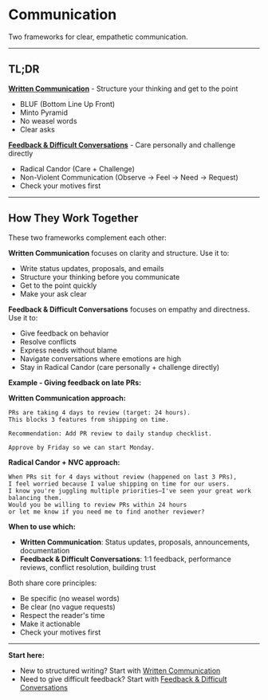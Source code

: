 # Communication

Two frameworks for clear, empathetic communication.

---

## TL;DR

**[Written Communication](/communication/written-communication)** - Structure your thinking and get to the point
- BLUF (Bottom Line Up Front)
- Minto Pyramid
- No weasel words
- Clear asks

**[Feedback & Difficult Conversations](/communication/feedback-and-difficult-conversations)** - Care personally and challenge directly
- Radical Candor (Care + Challenge)
- Non-Violent Communication (Observe → Feel → Need → Request)
- Check your motives first

---

## How They Work Together

These two frameworks complement each other:

**Written Communication** focuses on clarity and structure. Use it to:
- Write status updates, proposals, and emails
- Structure your thinking before you communicate
- Get to the point quickly
- Make your ask clear

**Feedback & Difficult Conversations** focuses on empathy and directness. Use it to:
- Give feedback on behavior
- Resolve conflicts
- Express needs without blame
- Navigate conversations where emotions are high
- Stay in Radical Candor (care personally + challenge directly)

**Example - Giving feedback on late PRs:**

**Written Communication approach:**
```
PRs are taking 4 days to review (target: 24 hours).
This blocks 3 features from shipping on time.

Recommendation: Add PR review to daily standup checklist.

Approve by Friday so we can start Monday.
```

**Radical Candor + NVC approach:**
```
When PRs sit for 4 days without review (happened on last 3 PRs),
I feel worried because I value shipping on time for our users.
I know you're juggling multiple priorities—I've seen your great work balancing them.
Would you be willing to review PRs within 24 hours
or let me know if you need me to find another reviewer?
```

**When to use which:**
- **Written Communication**: Status updates, proposals, announcements, documentation
- **Feedback & Difficult Conversations**: 1:1 feedback, performance reviews, conflict resolution, building trust

Both share core principles:
- Be specific (no weasel words)
- Be clear (no vague requests)
- Respect the reader's time
- Make it actionable
- Check your motives first

---

**Start here:**
- New to structured writing? Start with [Written Communication](/communication/written-communication)
- Need to give difficult feedback? Start with [Feedback & Difficult Conversations](/communication/feedback-and-difficult-conversations)
